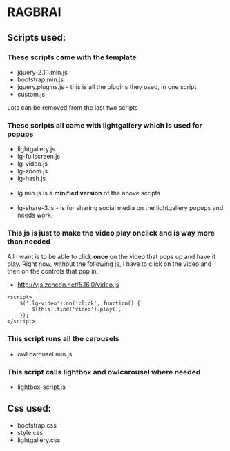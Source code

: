 # RAGBRAI

## Scripts used:

### These scripts came with the template
* jquery-2.1.1.min.js
* bootstrap.min.js
* jquery.plugins.js - this is all the plugins they used, in one script
* custom.js

Lots can be removed from the last two scripts

### These scripts all came with lightgallery which is used for popups

* lightgallery.js
* lg-fullscreen.js
* lg-video.js
* lg-zoom.js
* lg-hash.js
<br><br>
* lg.min.js is a **__minified version__** of the above scripts
<br><br>
* lg-share-3.js - is for sharing social media on the lightgallery popups and needs work.

### This js is just to make the video play onclick and is way more than needed
All I want is to be able to click **once** on the video that pops up and have it play. Right now, without the following js, I have to click on the video and then on the controls that pop in.
* http://vjs.zencdn.net/5.16.0/video.js
``` 
<script>
    $('.lg-video').on('click', function() {
        $(this).find('video').play();
    });
</script>
```

### This script runs all the carousels
* owl.carousel.min.js


### This script calls lightbox and owlcarousel where needed
* lightbox-script.js

## Css used:

* bootstrap.css
* style.css
* lightgallery.css